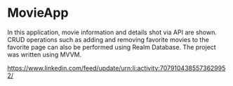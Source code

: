 # MovieApp

In this application, movie information and details shot via API are shown. CRUD operations such as adding and removing favorite movies to the favorite page can also be performed using Realm Database. The project was written using MVVM.

https://www.linkedin.com/feed/update/urn:li:activity:7079104385573629952/
